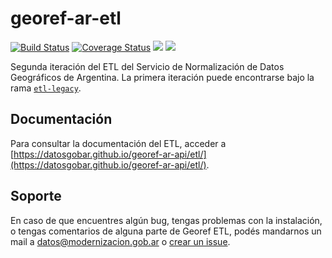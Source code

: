 # georef-ar-etl
[![Build Status](https://travis-ci.org/datosgobar/georef-ar-etl.svg?branch=master)](https://travis-ci.org/datosgobar/georef-ar-etl)
[![Coverage Status](https://coveralls.io/repos/github/datosgobar/georef-ar-etl/badge.svg?branch=master)](https://coveralls.io/github/datosgobar/georef-ar-etl?branch=master)
![](https://img.shields.io/github/license/datosgobar/georef-ar-etl.svg)
![](https://img.shields.io/badge/python-3-blue.svg)

Segunda iteración del ETL del Servicio de Normalización de Datos Geográficos de Argentina. La primera iteración puede encontrarse bajo la rama [`etl-legacy`](https://github.com/datosgobar/georef-ar-etl/tree/etl-legacy).

## Documentación
Para consultar la documentación del ETL, acceder a [https://datosgobar.github.io/georef-ar-api/etl/](https://datosgobar.github.io/georef-ar-api/etl/).

## Soporte
En caso de que encuentres algún bug, tengas problemas con la instalación, o tengas comentarios de alguna parte de Georef ETL, podés mandarnos un mail a [datos@modernizacion.gob.ar](mailto:datos@modernizacion.gob.ar) o [crear un issue](https://github.com/datosgobar/georef-ar-etl/issues/new?title=Encontre-un-bug-en-georef-ar-etl).

